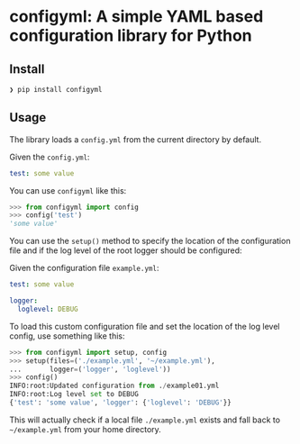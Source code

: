 # configyml: A simple YAML based configuration library for Python

## Install

```sh
❯ pip install configyml
```

## Usage

The library loads a `config.yml` from the current directory by default.

Given the `config.yml`:

```yaml
test: some value
```

You can use `configyml` like this:

```python
>>> from configyml import config
>>> config('test')
'some value'
```

You can use the `setup()` method to specify the location of the configuration
file and if the log level of the root logger should be configured:

Given the configuration file `example.yml`:

```yaml
test: some value

logger:
  loglevel: DEBUG
```

To load this custom configuration file and set the location of the log level
config, use something like this:

```python
>>> from configyml import setup, config
>>> setup(files=('./example.yml', '~/example.yml'),
...       logger=('logger', 'loglevel'))
>>> config()
INFO:root:Updated configuration from ./example01.yml
INFO:root:Log level set to DEBUG
{'test': 'some value', 'logger': {'loglevel': 'DEBUG'}}
```

This will actually check if a local file `./example.yml` exists and fall back
to `~/example.yml` from your home directory.
